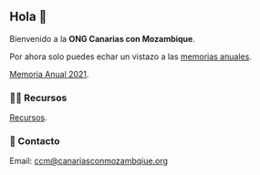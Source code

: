 ## Hola 👋

Bienvenido a la **ONG Canarias con Mozambique**.

Por ahora solo puedes echar un vistazo a las [memorias anuales](https://github.com/Canarias-con-Mozambique/recursos).

[Memoria Anual 2021](https://github.com/Canarias-con-Mozambique/recursos/blob/main/memorias-anuales/Canarias_con_Mozambique_Memoria_Anual_2021.pdf).

### 👩‍💻 Recursos

[Recursos](https://github.com/Canarias-con-Mozambique/recursos).

### 📝 Contacto

Email: ccm@canariasconmozambqiue.org
